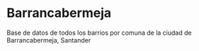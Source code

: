 # Barrancabermeja
Base de datos de todos los barrios por comuna de la ciudad de Barrancabermeja, Santander
